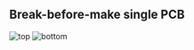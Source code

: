 ## Break-before-make single PCB ##

![top](https://github.com/hexeguitar/DecadeRbox/blob/master/DesignFiles/Gerbers/BBM_single/1xBBMtop.png)
![bottom](https://github.com/hexeguitar/DecadeRbox/blob/master/DesignFiles/Gerbers/BBM_single/1xBBMbtm.png)



